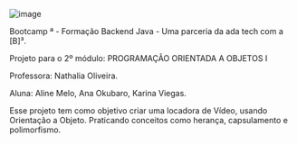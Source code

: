 ![image](https://user-images.githubusercontent.com/112840763/194130761-0d22bcd8-e7c7-4a4e-95d9-bc8e5448b679.png)




 Bootcamp <Dev>ª - Formação Backend Java - Uma parceria da ada tech com a [B]³.


Projeto para o 2º módulo: PROGRAMAÇÃO ORIENTADA A OBJETOS I

Professora: Nathalia Oliveira.

Aluna: Aline Melo, Ana Okubaro, Karina Viegas.

Esse projeto tem como objetivo criar uma locadora de Vídeo, usando Orientação a Objeto. Praticando conceitos como herança,  capsulamento e polimorfismo.
